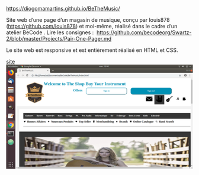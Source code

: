  https://diogomamartins.github.io/BeTheMusic/

Site web d’une page d’un magasin de musique, conçu par louis878 (https://github.com/louis878) et moi-même, réalisé dans le cadre d’un atelier BeCode . Lire les consignes : 
 https://github.com/becodeorg/Swartz-2/blob/master/Projects/Pair-One-Pager.md

Le site web est responsive et est entièrement réalisé en HTML et CSS.


[site]("https://diogomamartins.github.io/BeTheMusic/")
![Header](imagesReadme/first.png)


